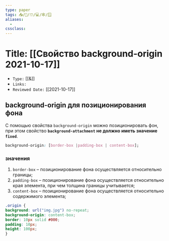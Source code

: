 ```yaml
---
type: paper
tags: 📥️/📜️/🩳/💻/🕸/🪟
aliases:
  - 
cssclass: 
---
```




# Title: **[[Свойство background-origin 2021-10-17]]**
- `Type:` [[&]]
- `Links:`
- `Reviewed Date:` [[2021-10-17]]

## background-origin для позиционирования фона

С помощью свойства `background-origin` можно позиционировать фон, при этом свойство __`background-attachment` не должно иметь значение `fixed`__.

```css
background-origin: [border-box |padding-box | content-box];
```

### значения
1.  `border-box` – позиционирование фона осуществляется относительно границы;
2.  `padding-box` – позиционирование фона осуществляется относительно края элемента, при чем толщина границы учитывается;
3.  `content-box` – позиционирование фона осуществляется относительно содержимого элемента;

```css
.origin {  
background: url("img.jpg") no-repeat;  
background-origin: content-box;  
border: 10px solid #000;  
padding: 10px;  
height: 100px;  
}
```